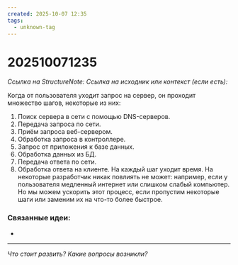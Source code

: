 ```yaml
---
created: 2025-10-07 12:35
tags:
  - unknown-tag
---
```

# 202510071235
*Ссылка на StructureNote:*
*Ссылка на исходник или контекст (если есть):* 

Когда от пользователя уходит запрос на сервер, он проходит множество шагов, некоторые из них:
1. Поиск сервера в сети с помощью DNS-серверов.
2. Передача запроса по сети.
3. Приём запроса веб-сервером.
4. Обработка запроса в контроллере.
5. Запрос от приложения к базе данных.
6. Обработка данных из БД.
7. Передача ответа по сети.
8. Обработка ответа на клиенте.
На каждый шаг уходит время. На некоторые разработчик никак повлиять не может: например, если у пользователя медленный интернет или слишком слабый компьютер. Но мы можем ускорить этот процесс, если пропустим некоторые шаги или заменим их на что-то более быстрое.
### Связанные идеи:
* 
---

*Что стоит развить? Какие вопросы возникли?*
